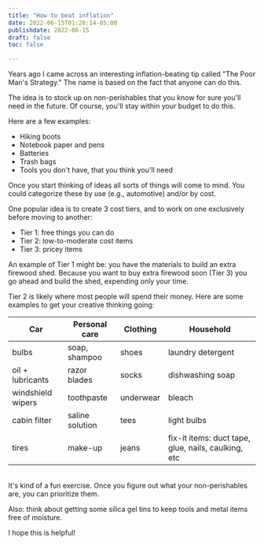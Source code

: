```yaml
---
title: "How to beat inflation"
date: 2022-06-15T01:28:14-05:00
publishdate: 2022-06-15
draft: false
toc: false

---
```


Years ago I came across an interesting inflation-beating tip called "The Poor Man's Strategy." The name is based on the fact that anyone can do this.

The idea is to stock up on non-perishables that you know for sure you'll need in the future. Of course, you'll stay within your budget to do this.

Here are a few examples: 
* Hiking boots
* Notebook paper and pens
* Batteries
* Trash bags
* Tools you don't have, that you think you'll need

Once you start thinking of ideas all sorts of things will come to mind. You could categorize these by use (e.g., automotive) and/or by cost. 

One popular idea is to create 3 cost tiers, and to work on one exclusively before moving to another: 
* Tier 1: free things you can do
* Tier 2: low-to-moderate cost items
* Tier 3: pricey items 

An example of Tier 1 might be: you have the materials to build an extra firewood shed. Because you want to buy extra firewood soon (Tier 3) you go ahead and build the shed, expending only your time. 

Tier 2 is likely where most people will spend their money. Here are some examples to get your creative thinking going: 

| Car               	| Personal care   	| Clothing  	| Household                                           	|
|-------------------	|-----------------	|-----------	|-----------------------------------------------------	|
| bulbs             	| soap, shampoo   	| shoes     	| laundry detergent                                   	|
| oil + lubricants  	| razor blades    	| socks     	| dishwashing soap                                    	|
| windshield wipers 	| toothpaste      	| underwear 	| bleach                                              	|
| cabin filter      	| saline solution 	| tees      	| light bulbs                                         	|
| tires             	| make-up         	| jeans     	| fix-it items: duct tape, glue, nails, caulking, etc 	|


<br/>It's kind of a fun exercise. Once you figure out what your non-perishables are, you can prioritize them. 

Also: think about getting some silica gel tins to keep tools and metal items free of moisture.

I hope this is helpful!
